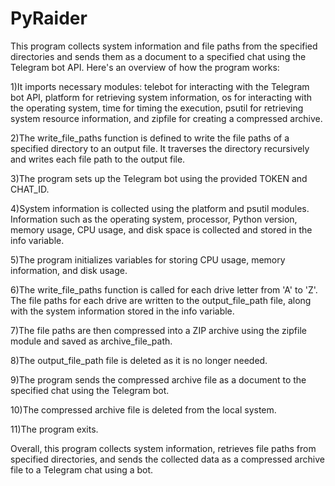 # PyRaider

This program collects system information and file paths from the specified directories and sends them as a document to a specified chat using the Telegram bot API. Here's an overview of how the program works:

1)It imports necessary modules: telebot for interacting with the Telegram bot API, platform for retrieving system information, os for interacting with the operating system, time for timing the execution, psutil for retrieving system resource information, and zipfile for creating a compressed archive.

2)The write_file_paths function is defined to write the file paths of a specified directory to an output file. It traverses the directory recursively and writes each file path to the output file.

3)The program sets up the Telegram bot using the provided TOKEN and CHAT_ID.

4)System information is collected using the platform and psutil modules. Information such as the operating system, processor, Python version, memory usage, CPU usage, and disk space is collected and stored in the info variable.

5)The program initializes variables for storing CPU usage, memory information, and disk usage.

6)The write_file_paths function is called for each drive letter from 'A' to 'Z'. The file paths for each drive are written to the output_file_path file, along with the system information stored in the info variable.

7)The file paths are then compressed into a ZIP archive using the zipfile module and saved as archive_file_path.

8)The output_file_path file is deleted as it is no longer needed.

9)The program sends the compressed archive file as a document to the specified chat using the Telegram bot.

10)The compressed archive file is deleted from the local system.

11)The program exits.

Overall, this program collects system information, retrieves file paths from specified directories, and sends the collected data as a compressed archive file to a Telegram chat using a bot.
